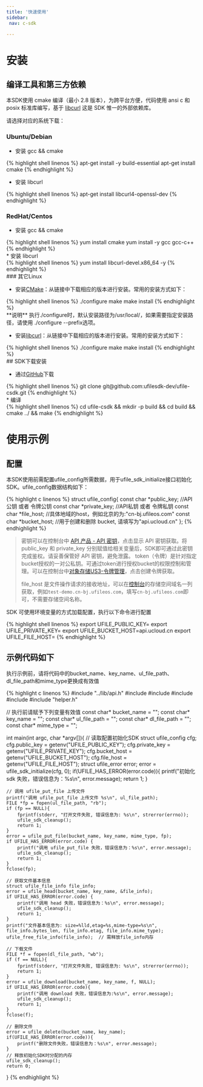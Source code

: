 ```yaml
--- 
title: '快速使用'
sidebar:
 nav: c-sdk

---
```


# 安装

## 编译工具和第三方依赖

本SDK使用 cmake 编译（最小 2.8 版本），为跨平台方便，代码使用 ansi c 和 posix 标准库编写，基于 [libcurl](https://curl.haxx.se/) 这是 SDK 惟一的外部依赖库。

请选择对应的系统下载：

### Ubuntu/Debian

* 安装 gcc && cmake


<div class="copyable" markdown="1">
{% highlight shell linenos %}
  apt-get install -y build-essential
  apt-get install cmake
{% endhighlight %}
</div>

* 安装 libcurl

<div class="copyable" markdown="1">
{% highlight shell linenos %}
  apt-get install libcurl4-openssl-dev
{% endhighlight %}
</div>

### RedHat/Centos

* 安装 gcc && cmake

<div class="copyable" markdown="1">
{% highlight shell linenos %}
  yum install cmake 
  yum install -y gcc gcc-c++
{% endhighlight %}
</div>
* 安装 libcurl

<div class="copyable" markdown="1">
{% highlight shell linenos %}
  yum install libcurl-devel.x86_64 -y
{% endhighlight %}
</div>
### 其它Linux

- 安装[CMake](https://cmake.org/download/?spm=a2c4g.11186623.2.14.44e941caIsHOx9)：从链接中下载相应的版本进行安装。常用的安装方式如下：

<div class="copyable" markdown="1">
{% highlight shell linenos %}
  ./configure
  make
  make install                                    
{% endhighlight %}
</div>
  **说明** 执行./configure时，默认安装路径为/usr/local/，如果需要指定安装路径，请使用 ./configure --prefix选项。

- 安装[libcurl](https://curl.haxx.se/download.html?spm=a2c4g.11186623.2.15.44e941caS0PuwQ)：从链接中下载相应的版本进行安装。常用的安装方式如下：

<div class="copyable" markdown="1">
{% highlight shell linenos %}
  ./configure
  make
  make install
{% endhighlight %}
</div>
## SDK下载安装

- 通过[GitHub](https://github.com/ufilesdk-dev/ufile-csdk)下载

<div class="copyable" markdown="1">
{% highlight shell linenos %}
  git clone git@github.com:ufilesdk-dev/ufile-csdk.git
{% endhighlight %}
</div>
* 编译

<div class="copyable" markdown="1">
{% highlight shell linenos %}
  cd ufile-csdk && mkdir -p build && cd build && cmake ../ && make
{% endhighlight %}
</div>

# 使用示例

## 配置

本SDK使用前需配置ufile_config所需数据，用于ufile_sdk_initialize接口初始化 SDK。ufile_config数据结构如下：

<div class="copyable" markdown="1">
{% highlight c linenos %}
struct ufile_config{
    const char *public_key;   //API公钥 或者 令牌公钥
    const char *private_key;  //API私钥 或者 令牌私钥
    const char *file_host;    //具体地域的host，例如北京的为:"cn-bj.ufileos.com"
    const char *bucket_host;  //用于创建和删除 bucket, 请填写为"api.ucloud.cn"
};
{% endhighlight %}
</div>

> 密钥可以在控制台中 [API 产品 - API 密钥](https://console.ucloud.cn/uapi/apikey)，点击显示 API 密钥获取。将 public_key 和 private_key 分别赋值给相关变量后，SDK即可通过此密钥完成鉴权。请妥善保管好 API 密钥，避免泄露。 token（令牌）是针对指定bucket授权的一对公私钥。可通过token进行授权bucket的权限控制和管理。可以在控制台中[对象存储US3-令牌管理](https://console.ucloud.cn/ufile/token)，点击创建令牌获取。
>
> file_host 是文件操作请求的接收地址，可以在[控制台](https://console.ucloud.cn/ufile/ufile)的存储空间域名一列获取，例如`test-demo.cn-bj.ufileos.com`，填写`cn-bj.ufileos.com`即可，不需要存储空间名称。

SDK 可使用环境变量的方式加载配置，执行以下命令进行配置

<div class="copyable" markdown="1">
{% highlight shell linenos %}
export UFILE_PUBLIC_KEY=<your pubic key>
export UFILE_PRIVATE_KEY=<your pubic key>
export UFILE_BUCKET_HOST=api.ucloud.cn 
export UFILE_FILE_HOST=<your file host> 
{% endhighlight %}
</div>

## 示例代码如下

执行示例前，请将代码中的bucket_name、key_name、ul_file_path、dl_file_path和mime_type更换成有效值

<div class="copyable" markdown="1">
{% highlight c linenos %}
#include "../lib/api.h"
#include <stdio.h>
#include <stdlib.h>
#include <errno.h>
#include <string.h>
#include "helper.h"

// 执行前请赋予下列变量有效值
const char* bucket_name = "";
const char* key_name = "";
const char* ul_file_path = "";
const char* dl_file_path = "";
const char* mime_type = "";

int main(int argc, char *argv[]){
    // 读取配置初始化SDK
    struct ufile_config cfg;
    cfg.public_key = getenv("UFILE_PUBLIC_KEY");
    cfg.private_key = getenv("UFILE_PRIVATE_KEY");
    cfg.bucket_host = getenv("UFILE_BUCKET_HOST");
    cfg.file_host = getenv("UFILE_FILE_HOST");
    struct ufile_error error;
    error = ufile_sdk_initialize(cfg, 0);
    if(UFILE_HAS_ERROR(error.code)){
        printf("初始化 sdk 失败，错误信息为：%s\n", error.message);
        return 1;
    }

    // 调用 ufile_put_file 上传文件
    printf("调用 ufile_put_file 上传文件 %s\n", ul_file_path);
    FILE *fp = fopen(ul_file_path, "rb");
    if (fp == NULL){
        fprintf(stderr, "打开文件失败, 错误信息为: %s\n", strerror(errno));
        ufile_sdk_cleanup();
        return 1;
    }
    error = ufile_put_file(bucket_name, key_name, mime_type, fp);
    if UFILE_HAS_ERROR(error.code) {
        printf("调用 ufile_put_file 失败，错误信息为：%s\n", error.message);
        ufile_sdk_cleanup();
        return 1;
    }
    fclose(fp);

    // 获取文件基本信息
    struct ufile_file_info file_info;
    error = ufile_head(bucket_name, key_name, &file_info);
    if UFILE_HAS_ERROR(error.code) {
        printf("调用 head 失败，错误信息为：%s\n", error.message);
        ufile_sdk_cleanup();
        return 1;
    }
    printf("文件基本信息为: size=%lld,etag=%s,mime-type=%s\n", file_info.bytes_len, file_info.etag, file_info.mime_type);
    ufile_free_file_info(file_info);  // 需释放file_info内存

    // 下载文件
    FILE *f = fopen(dl_file_path, "wb");
    if (f == NULL){
        fprintf(stderr, "打开文件失败, 错误信息为: %s\n", strerror(errno));
        return 1;
    }
    error = ufile_download(bucket_name, key_name, f, NULL);
    if UFILE_HAS_ERROR(error.code){
        printf("调用 download 失败，错误信息为:%s\n", error.message);
        ufile_sdk_cleanup();
        return 1;
    }
    fclose(f);

    // 删除文件
    error = ufile_delete(bucket_name, key_name);
    if(UFILE_HAS_ERROR(error.code)){
        printf("删除文件失败，错误信息为：%s\n", error.message);
    }
	// 释放初始化SDK时分配的内存
    ufile_sdk_cleanup();
    return 0;
}
{% endhighlight %}
</div>
